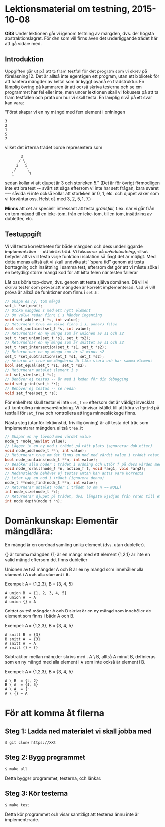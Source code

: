 # Lektionsmaterial om testning, 2015-10-08

**OBS** Under lektionen går vi igenom testning
av mängden, dvs. det högsta abstraktionslagret.
För den som vill finns även det underliggande
trädet här att gå vidare med. 

## Introduktion 

Uppgiften går ut på att ta fram testfall för det
program som vi skrev på föreläsning 12. Det är alltså
inte egentligen ett program, utan ett bibliotek för att
hantera mängder av heltal som är byggt ovanå en
trädstruktur. En lämplig övning på kammaren är att
också skriva testerna och se om programmet har fel
eller inte, men under lektionen skall vi fokusera på
att ta fram testfallen och prata om hur vi skall
testa. En lämplig nivå på ett svar kan vara:

"Först skapar vi en ny mängd med fem element i ordningen

```
3
2
1
5
7
```

vilket det interna trädet borde representera som

```
       3
      / \
     2   5
    /     \
   1       7
```

sedan kollar vi att djupet är 3 och storleken 5."  (Det
är för övrigt förmodligen inte ett bra test -- svårt
att säga eftersom vi inte har sett frågan, bara svaret
--- såvida vi inte också kollar att storleken är 0, 1,
etc. och djupet växer som vi förväntar oss. Helst då
med 3, 2, 5, 1, 7.)

**Minns** att det är speciellt intressant att testa
*gränsfall*, t.ex. när vi går från en tom mängd till en
icke-tom, från en icke-tom, till en tom, insättning av
dubletter, etc.


## Testuppgift

Vi vill testa korrektheten för både mängden och dess
underliggande implementation -- ett binärt träd. Vi
fokuserar på *enhetstestning*, vilket betyder att vi
vill testa varje funktion i isolation så långt det är
möjligt. Med detta menas alltså att vi skall undvika
att ``spara tid'' genom att testa borttagning och
insättning i samma test, eftersom det gör att vi måste
söka i en betydligt större mängd kod för att hitta
felen när testen fallerar.

Låt oss börja top-down, dvs. genom att testa själva
domänen. Då vill vi skriva tester som prövar att
mängden är korrekt implementerad. Vad vi vill pröva är
alltså de funktioner som finns i `set.h`:

```c
// Skapa en ny, tom mängd
set_t *set_new();
// Utöka mängden s med ett nytt element
// Om value redan finns i s händer ingenting
void set_add(set_t *s, int value);
// Returnerar true om value finns i s, annars false
bool set_contains(set_t *s, int value);
// Returnernar en ny mängd som är unionen av s1 och s2
set_t *set_union(set_t *s1, set_t *s2);
// Returnernar en ny mängd som är snittet av s1 och s2
set_t *set_intersection(set_t *s1, set_t *s2);
// Returnernar en ny mängd som är s1 minus s2
set_t *set_subtraction(set_t *s1, set_t *s2);
// Returnerar true om mängderna är lika stora och har samma element
bool set_equal(set_t *s1, set_t *s2);
// Returnerar antalet element i s
int set_size(set_t *s);
// Behöver ej testas -- är med i koden för din debugging
void set_print(set_t *s);
// Behöver ej testas -- se nedan
void set_free(set_t *s);
```

För enkelhets skull testar vi inte `set_free` eftersom
det är väldigt invecklat att kontrollera minnesanvändning.
Vi hänvisar istället till att köra `valgrind` på
testfall för `set_free` och kontrollera att inga
minnesläckage finns.

Nästa steg (utanför lektionstid, frivillig övning) är att testa
det träd som implementerar mängden, alltså `tree.h`:

```c
// Skapar en ny lövnod med värdet value
node_t *node_new(int value);
// Lägger in en ny nod i trädet på rätt plats (ignorerar dubletter)
void node_add(node_t **n, int value);
// Returnerar true om det finns en nod med värdet value i trädet rotat i *n, annars false
bool node_contains(node_t **n, int value);
// Besöker alla noder i trädet i ordning och utför f på dess värden med arg1 och arg2 som argument
void node_forall(node_t *n, action_f f, void *arg1, void *arg2);
// Nedanstående behöver ej testas untan kan antas vara korrekta
// Letar upp en nod i trädet (ignorera denna) 
node_t **node_find(node_t **n, int value);
// Returnerar antalet noder i trädet (0 om n == NULL)
int node_size(node_t *n);
// Returnerar djupet på trädet, dvs. längsta kjedjan från roten till ett löv (0 om n == NULL)
int node_depth(node_t *n);
```


# Domänkunskap: Elementär mängdlära:

En mängd är en oordnad samling unika element (dvs. utan dubletter).

{} är tomma mängden
{1} är en mängd med ett element
{1,2,1} är inte en valid mängd eftersom det finns dubletter

Unionen av två mängder A och B är en ny mängd som
innehåller alla element i A och alla element i B.

Exempel: A = {1,2,3}, B = {3, 4, 5}

```
A union B  = {1, 2, 3, 4, 5}
A union A  = A
A union {} = A
```

Snittet av två mängder A och B skrivs är en ny mängd
som innehåller de element som finns i både A och B.

Exempel: A = {1,2,3}, B = {3, 4, 5}

```
A snitt B  = {3}
B snitt A  = {3}
A snitt A  = A
A snitt {} = {}
```

Subtraktion mellan mängder skrivs med \. A \ B, alltså
A minut B, definieras som en ny mängd med alla element
i A som inte också är element i B. 

Exempel: A = {1,2,3}, B = {3, 4, 5}

```
A \ B  = {1, 2}
B \ A  = {4, 5}
A \ A  = {}
A \ {} = A
```


# För att komma åt filerna

## Steg 1: Ladda ned materialet vi skall jobba med

```
$ git clone https://XXX
```

## Steg 2: Bygg programmet

```
$ make all
```

Detta bygger programmet, testerna, och länkar.

## Steg 3: Kör testerna

```
$ make test
```

Detta kör programmet och visar samtidigt att
testerna ännu inte är implementerade.
